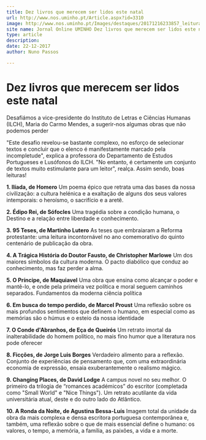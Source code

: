 ```yaml
---
title: Dez livros que merecem ser lidos este natal
url: http://www.nos.uminho.pt/Article.aspx?id=3310
image: http://www.nos.uminho.pt/Images/destaques/20171216233857_leituracompartilhada.jpg
site name: Jornal Online UMINHO Dez livros que merecem ser lidos este natal
type: article
description: 
date: 22-12-2017
author: Nuno Passos

---
```

# Dez livros que merecem ser lidos este natal


  

Desafiámos a vice-presidente do Instituto de Letras e Ciências Humanas (ILCH), Maria do Carmo Mendes, a sugerir-nos algumas obras que não podemos perder

"Este desafio revelou-se bastante complexo, no esforço de selecionar textos e concluir que o elenco é manifestamente marcado pela incompletude", explica a professora do Departamento de Estudos Portugueses e Lusófonos do ILCH. "No entanto, é certamente um conjunto de textos muito estimulante para um leitor", realça. Assim sendo, boas leituras!

**1. Ilíada, de Homero** 
Um poema épico que retrata uma das bases da nossa civilização: a cultura helénica e a exaltação de alguns dos seus valores intemporais: o heroísmo, o sacrifício e a aretê.

**2. Édipo Rei, de Sófocles** 
Uma tragédia sobre a condição humana, o Destino e a relação entre liberdade e conhecimento.

**3. 95 Teses, de Martinho Lutero** 
As teses que embraiaram a Reforma protestante: uma leitura incontornável no ano comemorativo do quinto centenário de publicação da obra.

**4. A Trágica História do Doutor Fausto, de Christopher Marlowe** 
Um dos maiores símbolos da cultura moderna. O pacto diabólico que conduz ao conhecimento, mas faz perder a alma.

**5. O Príncipe, de Maquiavel** 
Uma obra que ensina como alcançar o poder e mantê-lo, e onde pela primeira vez política e moral seguem caminhos separados. Fundamentos da moderna ciência política

**6. Em busca do tempo perdido, de Marcel Proust** 
Uma reflexão sobre os mais profundos sentimentos que definem o humano, em especial como as memórias são o húmus e o esteio da nossa identidade

**7. O Conde d'Abranhos, de Eça de Queirós** 
Um retrato imortal da inalterabilidade do homem político, no mais fino humor que a literatura nos pode oferecer

**8. Ficções, de Jorge Luis Borges** 
Verdadeiro alimento para a reflexão. Conjunto de experiências de pensamento que, com uma extraordinária economia de expressão, ensaia exuberantemente o realismo mágico.

**9. Changing Places, de David Lodge** 
A campus novel no seu melhor. O primeiro da trilogia de “romances académicos” do escritor (completada como "Small World" e "Nice Things"). Um retrato acutilante da vida universitária atual, deste e do outro lado do Atlântico.

**10. A Ronda da Noite, de Agustina Bessa-Luís** 
Imagem total da unidade da obra da mais complexa e densa escritora portuguesa contemporânea e, também, uma reflexão sobre o que de mais essencial define o humano: os valores, o tempo, a memória, a família, as paixões, a vida e a morte.

